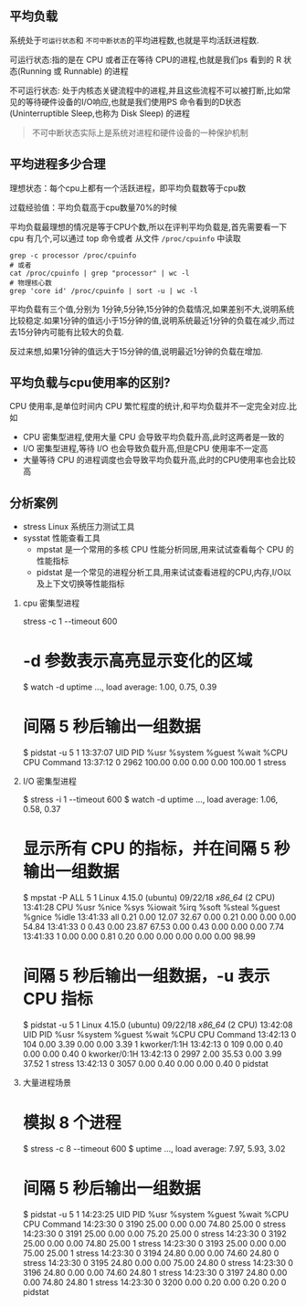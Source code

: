 平均负载
---
系统处于`可运行状态`和 `不可中断状态`的平均进程数,也就是平均活跃进程数.

可运行状态:指的是在 CPU 或者正在等待 CPU的进程,也就是我们ps 看到的 R 状态(Running 或 Runnable) 的进程

不可运行状态: 处于内核态关键流程中的进程,并且这些流程不可以被打断,比如常见的等待硬件设备的I/O响应,也就是我们使用PS 命令看到的D状态(Uninterruptible Sleep,也称为 Disk Sleep) 的进程

> 不可中断状态实际上是系统对进程和硬件设备的一种保护机制


平均进程多少合理
----

理想状态：每个cpu上都有一个活跃进程，即平均负载数等于cpu数

过载经验值：平均负载高于cpu数量70%的时候

平均负载最理想的情况是等于CPU个数,所以在评判平均负载是,首先需要看一下cpu 有几个,可以通过 top 命令或者 从文件 `/proc/cpuinfo` 中读取

    grep -c processor /proc/cpuinfo
    # 或者
    cat /proc/cpuinfo | grep "processor" | wc -l
    # 物理核心数
    grep 'core id' /proc/cpuinfo | sort -u | wc -l


平均负载有三个值,分别为 1分钟,5分钟,15分钟的负载情况,如果差别不大,说明系统比较稳定.如果1分钟的值远小于15分钟的值,说明系统最近1分钟的负载在减少,而过去15分钟内可能有比较大的负载.

反过来想,如果1分钟的值远大于15分钟的值,说明最近1分钟的负载在增加.

平均负载与cpu使用率的区别?
---


CPU 使用率,是单位时间内 CPU 繁忙程度的统计,和平均负载并不一定完全对应.比如

- CPU 密集型进程,使用大量 CPU 会导致平均负载升高,此时这两者是一致的
- I/O 密集型进程,等待 I/O 也会导致负载升高,但是CPU 使用率不一定高
- 大量等待 CPU 的进程调度也会导致平均负载升高,此时的CPU使用率也会比较高



分析案例
----

- stress  Linux 系统压力测试工具
- sysstat 性能查看工具
    - mpstat 是一个常用的多核 CPU 性能分析同居,用来试试查看每个 CPU 的性能指标
    - pidstat 是一个常见的进程分析工具,用来试试查看进程的CPU,内存,I/O以及上下文切换等性能指标

1. cpu 密集型进程

    stress -c 1 --timeout 600
    # -d 参数表示高亮显示变化的区域
    $ watch -d uptime
    ...,  load average: 1.00, 0.75, 0.39
    # 间隔 5 秒后输出一组数据
    $ pidstat -u 5 1
    13:37:07      UID       PID    %usr %system  %guest   %wait    %CPU   CPU  Command
    13:37:12        0      2962  100.00    0.00    0.00    0.00  100.00     1  stress


2. I/O 密集型进程

    $ stress -i 1 --timeout 600
    $ watch -d uptime
    ...,  load average: 1.06, 0.58, 0.37
    # 显示所有 CPU 的指标，并在间隔 5 秒输出一组数据
    $ mpstat -P ALL 5 1
    Linux 4.15.0 (ubuntu)     09/22/18     _x86_64_    (2 CPU)
    13:41:28     CPU    %usr   %nice    %sys %iowait    %irq   %soft  %steal  %guest  %gnice   %idle
    13:41:33     all    0.21    0.00   12.07   32.67    0.00    0.21    0.00    0.00    0.00   54.84
    13:41:33       0    0.43    0.00   23.87   67.53    0.00    0.43    0.00    0.00    0.00    7.74
    13:41:33       1    0.00    0.00    0.81    0.20    0.00    0.00    0.00    0.00    0.00   98.99
    # 间隔 5 秒后输出一组数据，-u 表示 CPU 指标
    $ pidstat -u 5 1
    Linux 4.15.0 (ubuntu)     09/22/18     _x86_64_    (2 CPU)
    13:42:08      UID       PID    %usr %system  %guest   %wait    %CPU   CPU  Command
    13:42:13        0       104    0.00    3.39    0.00    0.00    3.39     1  kworker/1:1H
    13:42:13        0       109    0.00    0.40    0.00    0.00    0.40     0  kworker/0:1H
    13:42:13        0      2997    2.00   35.53    0.00    3.99   37.52     1  stress
    13:42:13        0      3057    0.00    0.40    0.00    0.00    0.40     0  pidstat

3. 大量进程场景

    # 模拟 8 个进程
    $ stress -c 8 --timeout 600
    $ uptime
    ...,  load average: 7.97, 5.93, 3.02
    # 间隔 5 秒后输出一组数据
    $ pidstat -u 5 1
    14:23:25      UID       PID    %usr %system  %guest   %wait    %CPU   CPU  Command
    14:23:30        0      3190   25.00    0.00    0.00   74.80   25.00     0  stress
    14:23:30        0      3191   25.00    0.00    0.00   75.20   25.00     0  stress
    14:23:30        0      3192   25.00    0.00    0.00   74.80   25.00     1  stress
    14:23:30        0      3193   25.00    0.00    0.00   75.00   25.00     1  stress
    14:23:30        0      3194   24.80    0.00    0.00   74.60   24.80     0  stress
    14:23:30        0      3195   24.80    0.00    0.00   75.00   24.80     0  stress
    14:23:30        0      3196   24.80    0.00    0.00   74.60   24.80     1  stress
    14:23:30        0      3197   24.80    0.00    0.00   74.80   24.80     1  stress
    14:23:30        0      3200    0.00    0.20    0.00    0.20    0.20     0  pidstat
